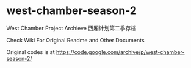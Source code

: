 # west-chamber-season-2
West Chamber Project Archieve 西厢计划第二季存档

Check Wiki For Original Readme and Other Documents

Original codes is at https://code.google.com/archive/p/west-chamber-season-2/

